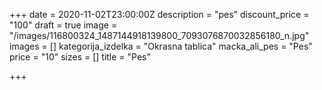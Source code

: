 +++
date = 2020-11-02T23:00:00Z
description = "pes"
discount_price = "100"
draft = true
image = "/images/116800324_1487144918139800_7093076870032856180_n.jpg"
images = []
kategorija_izdelka = "Okrasna tablica"
macka_ali_pes = "Pes"
price = "10"
sizes = []
title = "Pes"

+++
